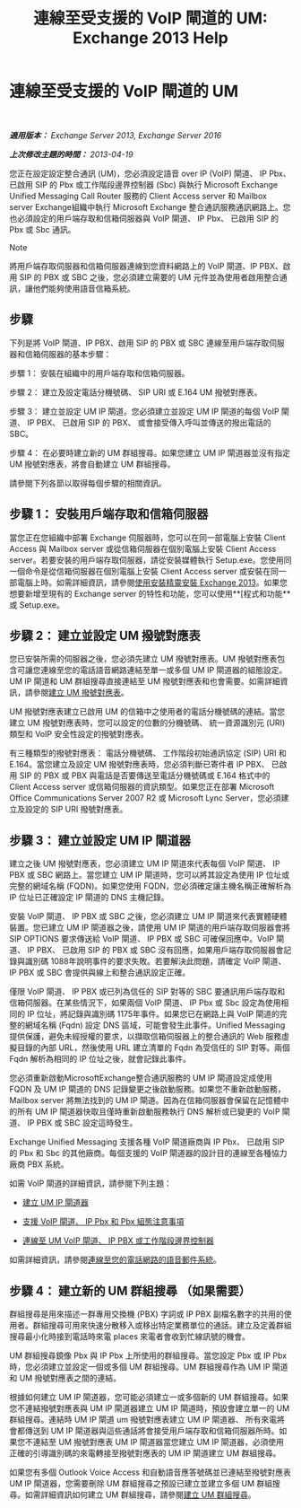 ﻿---
title: '連線至受支援的 VoIP 閘道的 UM: Exchange 2013 Help'
TOCTitle: 連線至受支援的 VoIP 閘道的 UM
ms:assetid: b8dfc8bd-2ee5-418d-b0a4-4fa2ec7e2a2e
ms:mtpsurl: https://technet.microsoft.com/zh-tw/library/Bb124360(v=EXCHG.150)
ms:contentKeyID: 50554088
ms.date: 05/21/2018
mtps_version: v=EXCHG.150
ms.translationtype: MT
---

# 連線至受支援的 VoIP 閘道的 UM

 

_**適用版本：** Exchange Server 2013, Exchange Server 2016_

_**上次修改主題的時間：** 2013-04-19_

您正在設定設定整合通訊 (UM)，您必須設定語音 over IP (VoIP) 閘道、 IP Pbx、 已啟用 SIP 的 Pbx 或工作階段邊界控制器 (Sbc) 與執行 Microsoft Exchange Unified Messaging Call Router 服務的 Client Access server 和 Mailbox server Exchange組織中執行 Microsoft Exchange 整合通訊服務通訊網路上。您也必須設定的用戶端存取和信箱伺服器與 VoIP 閘道、 IP Pbx、 已啟用 SIP 的 Pbx 或 Sbc 通訊。


> [!NOTE]  
> 將用戶端存取伺服器和信箱伺服器連線到您資料網路上的 VoIP 閘道、IP PBX、啟用 SIP 的 PBX 或 SBC 之後，您必須建立需要的 UM 元件並為使用者啟用整合通訊，讓他們能夠使用語音信箱系統。




## 步驟

下列是將 VoIP 閘道、IP PBX、啟用 SIP 的 PBX 或 SBC 連線至用戶端存取伺服器和信箱伺服器的基本步驟：

步驟 1： 安裝在組織中的用戶端存取和信箱伺服器。

步驟 2： 建立及設定電話分機號碼、 SIP URI 或 E.164 UM 撥號對應表。

步驟 3： 建立並設定 UM IP 閘道。您必須建立並設定 UM IP 閘道的每個 VoIP 閘道、 IP PBX、 已啟用 SIP 的 PBX、 或會接受傳入呼叫並傳送的撥出電話的 SBC。

步驟 4： 在必要時建立新的 UM 群組搜尋。如果您建立 UM IP 閘道器並沒有指定 UM 撥號對應表，將會自動建立 UM 群組搜尋。

請參閱下列各節以取得每個步驟的相關資訊。

## 步驟 1： 安裝用戶端存取和信箱伺服器

當您正在您組織中部署 Exchange 伺服器時，您可以在同一部電腦上安裝 Client Access 與 Mailbox server 或從信箱伺服器在個別電腦上安裝 Client Access server。若要安裝的用戶端存取伺服器，請從安裝媒體執行 Setup.exe。您使用同一個命令是從信箱伺服器在個別電腦上安裝 Client Access server 或安裝在同一部電腦上時。如需詳細資訊，請參閱[使用安裝精靈安裝 Exchange 2013](install-exchange-2013-using-the-setup-wizard-exchange-2013-help.md)。如果您想要新增至現有的 Exchange server 的特性和功能，您可以使用**\[程式和功能**或 Setup.exe。

## 步驟 2： 建立並設定 UM 撥號對應表

您已安裝所需的伺服器之後，您必須先建立 UM 撥號對應表。UM 撥號對應表包含可讓您連線至您的電話語音網路連結至單一或多個 UM IP 閘道器的組態設定。UM IP 閘道和 UM 群組搜尋直接連結至 UM 撥號對應表和也會需要。如需詳細資訊，請參閱[建立 UM 撥號對應表](https://docs.microsoft.com/zh-tw/exchange/voice-mail-unified-messaging/connect-voice-mail-system/create-um-dial-plan)。

UM 撥號對應表建立已啟用 UM 的信箱中之使用者的電話分機號碼的連結。當您建立 UM 撥號對應表時，您可以設定的位數的分機號碼、 統一資源識別元 (URI) 類型和 VoIP 安全性設定的撥號對應表。

有三種類型的撥號對應表： 電話分機號碼、 工作階段初始通訊協定 (SIP) URI 和 E.164。當您建立及設定 UM 撥號對應表時，您必須判斷已寄件者 IP PBX、 已啟用 SIP 的 PBX 或 PBX 與電話是否要傳送至電話分機號碼或 E.164 格式中的 Client Access server 或信箱伺服器的資訊類型。如果您正在部署 Microsoft Office Communications Server 2007 R2 或 Microsoft Lync Server，您必須建立及設定的 SIP URI 撥號對應表。

## 步驟 3： 建立並設定 UM IP 閘道器

建立之後 UM 撥號對應表，您必須建立 UM IP 閘道來代表每個 VoIP 閘道、 IP PBX 或 SBC 網路上。當您建立 UM IP 閘道時，您可以將其設定為使用 IP 位址或完整的網域名稱 (FQDN)。如果您使用 FQDN，您必須確定讓主機名稱正確解析為 IP 位址已正確設定 IP 閘道的 DNS 主機記錄。

安裝 VoIP 閘道、 IP PBX 或 SBC 之後，您必須建立 UM IP 閘道來代表實體硬體裝置。您已建立 UM IP 閘道器之後，請使用 UM IP 閘道的用戶端存取伺服器會將 SIP OPTIONS 要求傳送給 VoIP 閘道、 IP PBX 或 SBC 可確保回應中。VoIP 閘道、 IP PBX、 已啟用 SIP 的 PBX 或 SBC 沒有回應，如果用戶端存取伺服器會記錄與識別碼 1088年說明事件的要求失敗。若要解決此問題，請確定 VoIP 閘道、 IP PBX 或 SBC 會提供與線上和整合通訊設定正確。

僅限 VoIP 閘道、 IP PBX 或已列為信任的 SIP 對等的 SBC 要通訊用戶端存取和信箱伺服器。在某些情況下，如果兩個 VoIP 閘道、 IP Pbx 或 Sbc 設定為使用相同的 IP 位址，將記錄與識別碼 1175年事件。如果您已在網路上與 VoIP 閘道的完整的網域名稱 (Fqdn) 設定 DNS 區域，可能會發生此事件。Unified Messaging 提供保護，避免未經授權的要求，以擷取信箱伺服器上的整合通訊的 Web 服務虛擬目錄的內部 URL，然後使用 URL 建立清單的 Fqdn 為受信任的 SIP 對等。兩個 Fqdn 解析為相同的 IP 位址之後，就會記錄此事件。

您必須重新啟動MicrosoftExchange整合通訊服務的 UM IP 閘道設定成使用 FQDN 及 UM IP 閘道的 DNS 記錄變更之後啟動服務。如果您不重新啟動服務，Mailbox server 將無法找到的 UM IP 閘道。因為在信箱伺服器會保留在記憶體中的所有 UM IP 閘道器快取且僅時重新啟動服務執行 DNS 解析或已變更的 VoIP 閘道、 IP PBX 或 SBC 設定這時發生。

Exchange Unified Messaging 支援各種 VoIP 閘道廠商與 IP Pbx、 已啟用 SIP 的 Pbx 和 Sbc 的其他廠商。每個支援的 VoIP 閘道器的設計目的連線至各種協力廠商 PBX 系統。

如需 VoIP 閘道的詳細資訊，請參閱下列主題：

  - [建立 UM IP 閘道器](https://docs.microsoft.com/zh-tw/exchange/voice-mail-unified-messaging/connect-voice-mail-system/create-um-ip-gateway)

  - [支援 VoIP 閘道、 IP Pbx 和 Pbx 組態注意事項](https://docs.microsoft.com/zh-tw/exchange/voice-mail-unified-messaging/telephone-system-integration-with-um/configuration-notes-for-voip-gateways)

  - [連線至 UM VoIP 閘道、 IP PBX 或工作階段邊界控制器](connect-a-voip-gateway-ip-pbx-or-session-border-controller-to-um-exchange-2013-help.md)

如需詳細資訊，請參閱[連線至您的電話網路的語音郵件系統](https://docs.microsoft.com/zh-tw/exchange/voice-mail-unified-messaging/connect-voice-mail-system/connect-voice-mail-system)。

## 步驟 4： 建立新的 UM 群組搜尋 （如果需要）

群組搜尋是用來描述一群專用交換機 (PBX) 字詞或 IP PBX 副檔名數字的共用的使用者。群組搜尋可用來快速分散移入或移出特定業務單位的通話。建立及定義群組搜尋最小化時接到電話時來電 places 來電者會收到忙線訊號的機會。

UM 群組搜尋鏡像 Pbx 與 IP Pbx 上所使用的群組搜尋。當您設定 Pbx 或 IP Pbx 時，您必須建立並設定一個或多個 UM 群組搜尋。UM 群組搜尋作為 UM IP 閘道和 UM 撥號對應表之間的連結。

根據如何建立 UM IP 閘道器，您可能必須建立一或多個新的 UM 群組搜尋。如果您不連結撥號對應表與 UM IP 閘道器建立 UM IP 閘道時，預設會建立單一的 UM 群組搜尋。連結時 UM IP 閘道 um 撥號對應表建立 UM IP 閘道器、 所有來電將會都傳送到 UM IP 閘道器與這些通話將會接受用戶端存取和信箱伺服器所時。如果您不連結至 UM 撥號對應表 UM IP 閘道器當您建立 UM IP 閘道器，必須使用正確的引導識別碼的來電轉接至撥號對應表的 UM IP 閘道建立 UM 群組搜尋。

如果您有多個 Outlook Voice Access 和自動語音應答號碼並已連結至撥號對應表 UM IP 閘道器，您需要刪除 UM 群組搜尋之預設已建立並建立多個 UM 群組搜尋。如需詳細資訊如何建立 UM 群組搜尋，請參閱[建立 UM 群組搜尋](https://docs.microsoft.com/zh-tw/exchange/voice-mail-unified-messaging/connect-voice-mail-system/create-um-hunt-group)。

